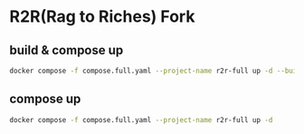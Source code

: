 # R2R(Rag to Riches) Fork


## build & compose up

```bash
docker compose -f compose.full.yaml --project-name r2r-full up -d --build
```

## compose up

```bash
docker compose -f compose.full.yaml --project-name r2r-full up -d
```